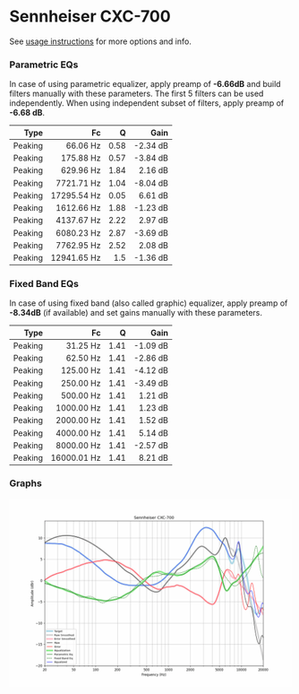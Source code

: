 # Sennheiser CXC-700
See [usage instructions](https://github.com/jaakkopasanen/AutoEq#usage) for more options and info.

### Parametric EQs
In case of using parametric equalizer, apply preamp of **-6.66dB** and build filters manually
with these parameters. The first 5 filters can be used independently.
When using independent subset of filters, apply preamp of **-6.68 dB**.

| Type    | Fc          |    Q | Gain     |
|--------:|------------:|-----:|---------:|
| Peaking | 66.06 Hz    | 0.58 | -2.34 dB |
| Peaking | 175.88 Hz   | 0.57 | -3.84 dB |
| Peaking | 629.96 Hz   | 1.84 | 2.16 dB  |
| Peaking | 7721.71 Hz  | 1.04 | -8.04 dB |
| Peaking | 17295.54 Hz | 0.05 | 6.61 dB  |
| Peaking | 1612.66 Hz  | 1.88 | -1.23 dB |
| Peaking | 4137.67 Hz  | 2.22 | 2.97 dB  |
| Peaking | 6080.23 Hz  | 2.87 | -3.69 dB |
| Peaking | 7762.95 Hz  | 2.52 | 2.08 dB  |
| Peaking | 12941.65 Hz | 1.5  | -1.36 dB |

### Fixed Band EQs
In case of using fixed band (also called graphic) equalizer, apply preamp of **-8.34dB**
(if available) and set gains manually with these parameters.

| Type    | Fc          |    Q | Gain     |
|--------:|------------:|-----:|---------:|
| Peaking | 31.25 Hz    | 1.41 | -1.09 dB |
| Peaking | 62.50 Hz    | 1.41 | -2.86 dB |
| Peaking | 125.00 Hz   | 1.41 | -4.12 dB |
| Peaking | 250.00 Hz   | 1.41 | -3.49 dB |
| Peaking | 500.00 Hz   | 1.41 | 1.21 dB  |
| Peaking | 1000.00 Hz  | 1.41 | 1.23 dB  |
| Peaking | 2000.00 Hz  | 1.41 | 1.52 dB  |
| Peaking | 4000.00 Hz  | 1.41 | 5.14 dB  |
| Peaking | 8000.00 Hz  | 1.41 | -2.57 dB |
| Peaking | 16000.01 Hz | 1.41 | 8.21 dB  |

### Graphs
![](./Sennheiser%20CXC-700.png)